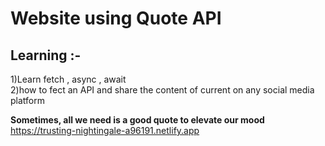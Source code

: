 # Website using Quote API

## Learning :-

1)Learn fetch , async , await<br>
2)how to fect an API and share the content of current on any social media platform

**Sometimes, all we need is a good quote to elevate our mood**<br>
https://trusting-nightingale-a96191.netlify.app
